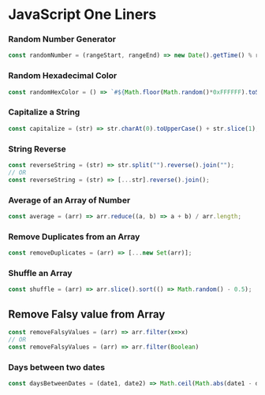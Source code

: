 # JavaScript One Liners

<!--------- RANDOM STUFF -------->

### Random Number Generator

```JavaScript
const randomNumber = (rangeStart, rangeEnd) => new Date().getTime() % rangeEnd + rangeStart;
```

### Random Hexadecimal Color

```JavaScript
const randomHexColor = () => `#${Math.floor(Math.random()*0xFFFFFF).toString(16).padStart(6,'0').toUpperCase()}`;
```

<!------------ STRING ----------->

### Capitalize a String

```JavaScript
const capitalize = (str) => str.charAt(0).toUpperCase() + str.slice(1);
```

### String Reverse

```JavaScript
const reverseString = (str) => str.split("").reverse().join("");
// OR
const reverseString = (str) => [...str].reverse().join();
```

<!------------ ARRAY ----------->

### Average of an Array of Number

```JavaScript
const average = (arr) => arr.reduce((a, b) => a + b) / arr.length;
```

### Remove Duplicates from an Array

```JavaScript
const removeDuplicates = (arr) => [...new Set(arr)];
```

### Shuffle an Array

```JavaScript
const shuffle = (arr) => arr.slice().sort(() => Math.random() - 0.5);
```

## Remove Falsy value from Array

```JavaScript
const removeFalsyValues = (arr) => arr.filter(x=>x)
// OR
const removeFalsyValues = (arr) => arr.filter(Boolean)
```

<!------------- DATE ------------>

### Days between two dates

```JavaScript
const daysBetweenDates = (date1, date2) => Math.ceil(Math.abs(date1 - date2) / (1000 * 60 * 60 * 24));
```
